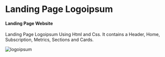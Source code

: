 # Landing Page Logoipsum
#### Landing Page Website

Landing Page Logoipsum Using Html and Css. It contains a Header, Home, Subscription, Metrics, Sections and Cards.

![logoipsum](https://user-images.githubusercontent.com/83820950/131801039-8255d608-f8ce-4a77-8c50-99f81a0607ce.PNG)

